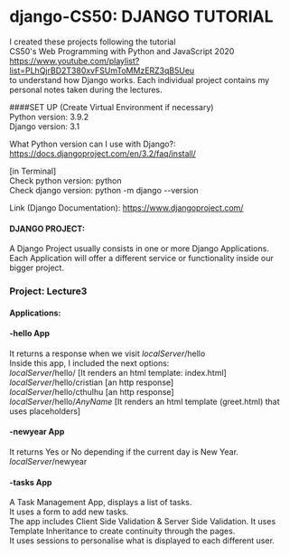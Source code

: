 # django-CS50: DJANGO TUTORIAL

I created these projects following the tutorial     
CS50's Web Programming with Python and JavaScript 2020     
https://www.youtube.com/playlist?list=PLhQjrBD2T380xvFSUmToMMzERZ3qB5Ueu    
to understand how Django works.
Each individual project contains my personal notes taken during the lectures.   

####SET UP
(Create Virtual Environment if necessary)      
Python version: 3.9.2    
Django version: 3.1

What Python version can I use with Django?:    
https://docs.djangoproject.com/en/3.2/faq/install/

[in Terminal]    
Check python version: python    
Check django version: python -m django --version

Link (Django Documentation): https://www.djangoproject.com/

#### DJANGO PROJECT:
A Django Project usually consists in one or more Django Applications.   
Each Application will offer a different service or functionality inside our bigger project.    

### Project: Lecture3

#### Applications:
#### -hello App
It returns a response when we visit *localServer*/hello  
Inside this app, I included the next options:  
*localServer*/hello/ [It renders an html template: index.html]  
*localServer*/hello/cristian [an http response]  
*localServer*/hello/cthulhu  [an http response]  
*localServer*/hello/*AnyName*  [It renders an html template (greet.html) that uses placeholders]  
#### -newyear App
It returns Yes or No depending if the current day is New Year.
*localServer*/newyear
#### -tasks App     
A Task Management App, displays a list of tasks.          
It uses a form to add new tasks.    
The app includes Client Side Validation & Server Side Validation.
It uses Template Inheritance to create continuity through the pages.    
It uses sessions to personalise what is displayed to each different user.       
